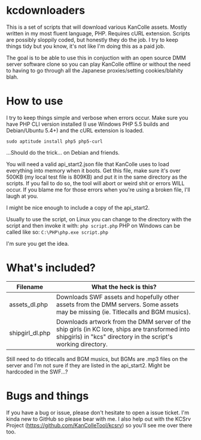# kcdownloaders
This is a set of scripts that will download various KanColle assets. Mostly written in my most fluent language, PHP. Requires cURL extension. Scripts are possibly sloppily coded, but honestly they do the job. I try to keep things tidy but you know, it's not like I'm doing this as a paid job.

The goal is to be able to use this in conjuction with an open source DMM server software clone so you can play KanColle offline or without the need to having to go through all the Japanese proxies/setting cookies/blahity blah.

# How to use
I try to keep things simple and verbose when errors occur. Make sure you have PHP CLI version installed (I use Windows PHP 5.5 builds and Debian/Ubuntu 5.4+) and the cURL extension is loaded.

```
sudo aptitude install php5 php5-curl
```
...Should do the trick... on Debian and friends.

You will need a valid api_start2.json file that KanColle uses to load everything into memory when it boots. Get this file, make sure it's over 500KB (my local test file is 809KB) and put it in the same directory as the scripts. If you fail to do so, the tool will abort or weird shit or errors WILL occur. If you blame me for those errors when you're using a broken file, I'll laugh at you.

I might be nice enough to include a copy of the api_start2.

Usually to use the script, on Linux you can change to the directory with the script and then invoke it with:
```php script.php```
PHP on Windows can be called like so:
```C:\PHP\php.exe script.php```

I'm sure you get the idea.

# What's included?
Filename  | What the heck is this?
------------- | -------------
assets_dl.php | Downloads SWF assets and hopefully other assets from the DMM servers. Some assets may be missing (ie. Titlecalls and BGM musics).
shipgirl_dl.php | Downloads artwork from the DMM server of the ship girls (in KC lore, ships are transformed into shipgirls) in "kcs" directory in the script's working directory.

Still need to do titlecalls and BGM musics, but BGMs are .mp3 files on the server and I'm not sure if they are listed in the api_start2. Might be hardcoded in the SWF...?

# Bugs and things
If you have a bug or issue, please don't hesitate to open a issue ticket. I'm kinda new to GitHub so please bear with me. I also help out with the KCSrv Project (https://github.com/KanColleTool/kcsrv) so you'll see me over there too.
